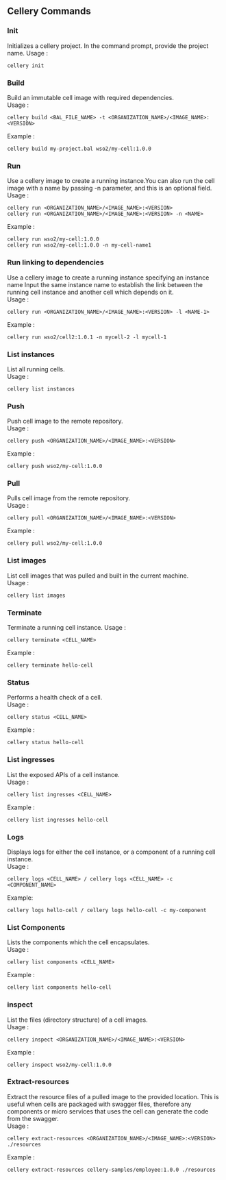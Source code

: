 ## Cellery Commands
### Init
Initializes a cellery project. In the command prompt, provide the project name.
Usage : 
```
cellery init
```

### Build
Build an immutable cell image with required dependencies.  
Usage : 
```
cellery build <BAL_FILE_NAME> -t <ORGANIZATION_NAME>/<IMAGE_NAME>:<VERSION>
``` 
Example : 
```
cellery build my-project.bal wso2/my-cell:1.0.0
```

### Run
Use a cellery image to create a  running instance.You can also run the cell image with a name by passing -n parameter, 
and this is an optional field. 
Usage : 
```
cellery run <ORGANIZATION_NAME>/<IMAGE_NAME>:<VERSION>  
cellery run <ORGANIZATION_NAME>/<IMAGE_NAME>:<VERSION> -n <NAME>
``` 
Example : 
``` 
cellery run wso2/my-cell:1.0.0 
cellery run wso2/my-cell:1.0.0 -n my-cell-name1
```

### Run linking to dependencies
Use a cellery image to create a running instance specifying an instance name
Input the same instance name to establish the link between the running cell instance and another cell which depends on it.  
Usage : 
```
cellery run <ORGANIZATION_NAME>/<IMAGE_NAME>:<VERSION> -l <NAME-1>
```
Example : 
```
cellery run wso2/cell2:1.0.1 -n mycell-2 -l mycell-1
```

### List instances
List all running cells.  
Usage : 
```
cellery list instances
```

### Push
Push cell image to the remote repository.  
Usage : 
```
cellery push <ORGANIZATION_NAME>/<IMAGE_NAME>:<VERSION>
```
Example : 
```
cellery push wso2/my-cell:1.0.0
```

### Pull 
Pulls cell image from the remote repository.  
Usage : 
```
cellery pull <ORGANIZATION_NAME>/<IMAGE_NAME>:<VERSION>
```
Example : 
```
cellery pull wso2/my-cell:1.0.0
```

### List images
List cell images that was pulled and built in the current machine.  
Usage : 
```
cellery list images
```

### Terminate
Terminate a running cell instance.
Usage : 
```
cellery terminate <CELL_NAME>
```
Example : 
```
cellery terminate hello-cell
```

### Status 
Performs a health check of a cell.  
Usage : 
```
cellery status <CELL_NAME>
```
Example : 
```
cellery status hello-cell
```

### List ingresses
List the exposed APIs of a cell instance.  
Usage : 
```
cellery list ingresses <CELL_NAME>
```
Example : 
```
cellery list ingresses hello-cell
```

### Logs 
Displays logs for either the cell instance, or a component of a running cell instance.  
Usage : 
```
cellery logs <CELL_NAME> / cellery logs <CELL_NAME> -c <COMPONENT_NAME>
```
Example: 
```
cellery logs hello-cell / cellery logs hello-cell -c my-component
```

### List Components
Lists the components which the cell encapsulates.  
Usage : 
```
cellery list components <CELL_NAME>
```  
Example : 
```
cellery list components hello-cell
```

### inspect
List the files (directory structure) of a cell images.  
Usage : 
```
cellery inspect <ORGANIZATION_NAME>/<IMAGE_NAME>:<VERSION>
```
Example : 
```
cellery inspect wso2/my-cell:1.0.0
```

### Extract-resources
Extract the resource files of a pulled image to the provided location. This is useful when cells are packaged with 
swagger files, therefore any components or micro services that uses the cell can generate the code from the swagger.  
Usage : 
```
cellery extract-resources <ORGANIZATION_NAME>/<IMAGE_NAME>:<VERSION> ./resources
```
Example : 
```
cellery extract-resources cellery-samples/employee:1.0.0 ./resources
```

